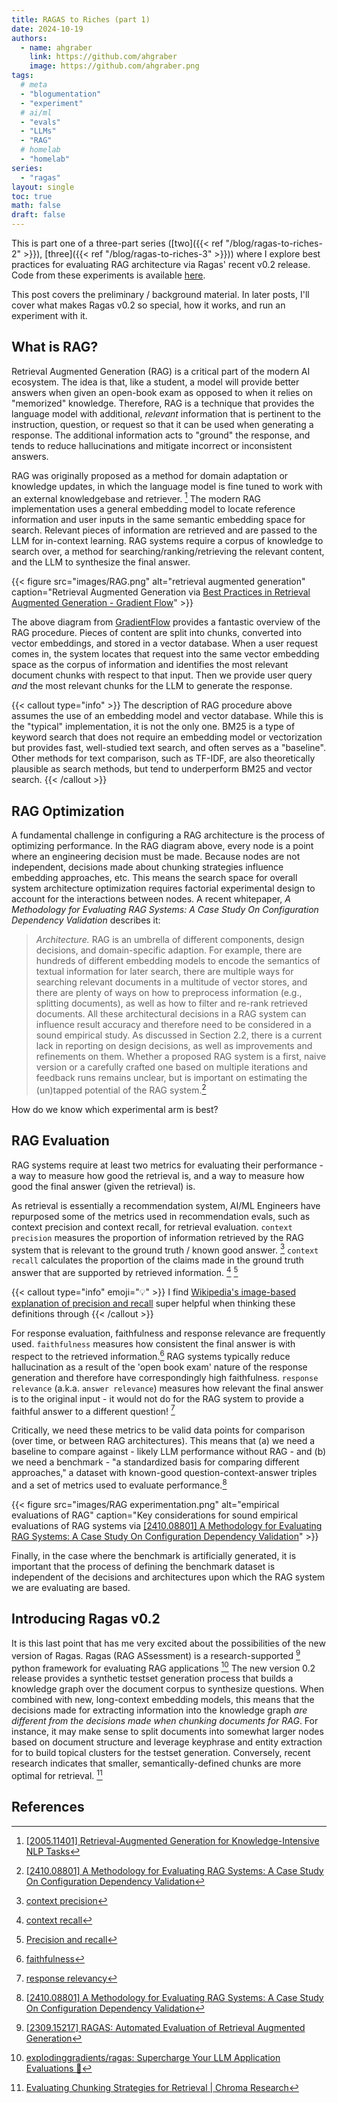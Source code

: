 ```yaml
---
title: RAGAS to Riches (part 1)
date: 2024-10-19
authors:
  - name: ahgraber
    link: https://github.com/ahgraber
    image: https://github.com/ahgraber.png
tags:
  # meta
  - "blogumentation"
  - "experiment"
  # ai/ml
  - "evals"
  - "LLMs"
  - "RAG"
  # homelab
  - "homelab"
series:
  - "ragas"
layout: single
toc: true
math: false
draft: false
---
```


This is part one of a three-part series ([two]({{< ref "/blog/ragas-to-riches-2" >}}), [three]({{< ref "/blog/ragas-to-riches-3" >}})) where I explore best practices for evaluating RAG architecture via Ragas' recent v0.2 release.
Code from these experiments is available [here](https://github.com/ahgraber/AIMLbling-about/tree/main/experiments/ragas-experiment).

This post covers the preliminary / background material.
In later posts, I'll cover what makes Ragas v0.2 so special, how it works, and run an experiment with it.

## What is RAG?

Retrieval Augmented Generation (RAG) is a critical part of the modern AI ecosystem.
The idea is that, like a student, a model will provide better answers when given an open-book exam as opposed to when it relies on "memorized" knowledge.
Therefore, RAG is a technique that provides the language model with additional, _relevant_ information that is pertinent to the instruction, question, or request so that it can be used when generating a response.
The additional information acts to "ground" the response, and tends to reduce hallucinations and mitigate incorrect or inconsistent answers.

RAG was originally proposed as a method for domain adaptation or knowledge updates, in which the language model is fine tuned to work with an external knowledgebase and retriever. [^rag]
The modern RAG implementation uses a general embedding model to locate reference information and user inputs in the same semantic embedding space for search.
Relevant pieces of information are retrieved and are passed to the LLM for in-context learning.
RAG systems require a corpus of knowledge to search over, a method for searching/ranking/retrieving the relevant content, and the LLM to synthesize the final answer.

{{< figure
  src="images/RAG.png"
  alt="retrieval augmented generation"
  caption="Retrieval Augmented Generation via [Best Practices in Retrieval Augmented Generation - Gradient Flow](https://gradientflow.com/best-practices-in-retrieval-augmented-generation/)" >}}

The above diagram from [GradientFlow](https://gradientflow.com/best-practices-in-retrieval-augmented-generation/) provides a fantastic overview of the RAG procedure.
Pieces of content are split into chunks, converted into vector embeddings, and stored in a vector database.
When a user request comes in, the system locates that request into the same vector embedding space as the corpus of information and identifies the most relevant document chunks with respect to that input.
Then we provide user query _and_ the most relevant chunks for the LLM to generate the response.

{{< callout type="info" >}} The description of RAG procedure above assumes the use of an embedding model and vector database.
While this is the "typical" implementation, it is not the only one.
BM25 is a type of keyword search that does not require an embedding model or vectorization but provides fast, well-studied text search, and often serves as a "baseline".
Other methods for text comparison, such as TF-IDF, are also theoretically plausible as search methods, but tend to underperform BM25 and vector search. {{< /callout >}}

## RAG Optimization

A fundamental challenge in configuring a RAG architecture is the process of optimizing performance.
In the RAG diagram above, every node is a point where an engineering decision must be made.
Because nodes are not independent, decisions made about chunking strategies influence embedding approaches, etc.
This means the search space for overall system architecture optimization requires factorial experimental design to account for the interactions between nodes.
A recent whitepaper, _A Methodology for Evaluating RAG Systems: A Case Study On Configuration Dependency Validation_ describes it:

> _Architecture._ RAG is an umbrella of different components, design decisions, and domain-specific
> adaption. For example, there are hundreds of different embedding models to encode the semantics of
> textual information for later search, there are multiple ways for searching relevant documents
> in a multitude of vector stores, and there are plenty of ways on how to preprocess information
> (e.g., splitting documents), as well as how to filter and re-rank retrieved documents. All these
> architectural decisions in a RAG system can influence result accuracy and therefore need to be
> considered in a sound empirical study. As discussed in Section 2.2, there is a current lack in reporting
> on design decisions, as well as improvements and refinements on them. Whether a proposed RAG
> system is a first, naive version or a carefully crafted one based on multiple iterations and feedback
> runs remains unclear, but is important on estimating the (un)tapped potential of the RAG system.[^methodology]

How do we know which experimental arm is best?

## RAG Evaluation

RAG systems require at least two metrics for evaluating their performance - a way to measure how good the retrieval is, and a way to measure how good the final answer (given the retrieval) is.

As retrieval is essentially a recommendation system, AI/ML Engineers have repurposed some of the metrics used in recommendation evals, such as context precision and context recall, for retrieval evaluation.
`context precision` measures the proportion of information retrieved by the RAG system that is relevant to the ground truth / known good answer. [^precision]
`context recall` calculates the proportion of the claims made in the ground truth answer that are supported by retrieved information. [^recall] [^precision-recall]

{{< callout type="info" emoji="💡" >}} I find [Wikipedia's image-based explanation of precision and recall](https://en.wikipedia.org/wiki/Precision_and_recall) super helpful when thinking these definitions through {{< /callout >}}

For response evaluation, faithfulness and response relevance are frequently used.
`faithfulness` measures how consistent the final answer is with respect to the retrieved information.[^faithfulness]
RAG systems typically reduce hallucination as a result of the 'open book exam' nature of the response generation and therefore have correspondingly high faithfulness.
`response relevance` (a.k.a. `answer relevance`) measures how relevant the final answer is to the original input - it would not do for the RAG system to provide a faithful answer to a different question! [^response_relevance]

Critically, we need these metrics to be valid data points for comparison (over time, or between RAG architectures).
This means that (a) we need a baseline to compare against - likely LLM performance without RAG - and (b) we need a benchmark -
"a standardized basis for comparing different approaches," a dataset with known-good question-context-answer triples and a set of metrics used to evaluate performance.[^methodology]

{{< figure
  src="images/RAG experimentation.png"
  alt="empirical evaluations of RAG"
  caption="Key considerations for sound empirical evaluations of RAG systems via [[2410.08801] A Methodology for Evaluating RAG Systems: A Case Study On Configuration Dependency Validation](https://arxiv.org/abs/2410.08801)" >}}

Finally, in the case where the benchmark is artificially generated, it is important that the process of defining the benchmark dataset is independent of the decisions and architectures upon which the RAG system we are evaluating are based.

## Introducing Ragas v0.2

It is this last point that has me very excited about the possibilities of the new version of Ragas.
Ragas (RAG ASsessment) is a research-supported [^ragas_arxiv] python framework for evaluating RAG applications [^ragas]
The new version 0.2 release provides a synthetic testset generation process that builds a knowledge graph over the document corpus to synthesize questions.
When combined with new, long-context embedding models, this means that the decisions made for extracting information into the knowledge graph _are different from the decisions made when chunking documents for RAG_.
For instance, it may make sense to split documents into somewhat larger nodes based on document structure and leverage keyphrase and entity extraction for to build topical clusters for the testset generation.
Conversely, recent research indicates that smaller, semantically-defined chunks are more optimal for retrieval. [^chunking]

## References

[^rag]: [[2005.11401] Retrieval-Augmented Generation for Knowledge-Intensive NLP Tasks](https://arxiv.org/abs/2005.11401)

[^methodology]: [[2410.08801] A Methodology for Evaluating RAG Systems: A Case Study On Configuration Dependency Validation](https://arxiv.org/abs/2410.08801)

[^precision-recall]: [Precision and recall](https://en.wikipedia.org/wiki/Precision_and_recall)

[^precision]: [context precision](https://docs.ragas.io/en/v0.2.3/concepts/metrics/available_metrics/context_precision/)

[^recall]: [context recall](https://docs.ragas.io/en/v0.2.3/concepts/metrics/available_metrics/context_recall/)

[^faithfulness]: [faithfulness](https://docs.ragas.io/en/v0.2.3/concepts/metrics/available_metrics/faithfulness/)

[^response_relevance]: [response relevancy](https://docs.ragas.io/en/v0.2.3/concepts/metrics/available_metrics/answer_relevance/)

[^ragas]: [explodinggradients/ragas: Supercharge Your LLM Application Evaluations 🚀](https://github.com/explodinggradients/ragas/tree/main)

[^ragas_arxiv]: [[2309.15217] RAGAS: Automated Evaluation of Retrieval Augmented Generation](https://arxiv.org/abs/2309.15217)

[^chunking]: [Evaluating Chunking Strategies for Retrieval | Chroma Research](https://research.trychroma.com/evaluating-chunking)
